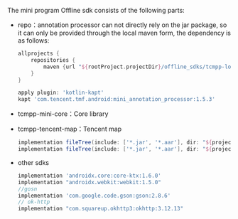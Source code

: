 The mini program Offline sdk consists of the following parts:

- repo：annotation processor can not directly rely on the jar package, so it can only be provided through the local maven form, the dependency is as follows:

  ```groovy
  allprojects {
      repositories {
          maven {url "${rootProject.projectDir}/offline_sdks/tcmpp-local-repo/"}
      }
  }

  apply plugin: 'kotlin-kapt'
  kapt 'com.tencent.tmf.android:mini_annotation_processor:1.5.3'
  ```

- tcmpp-mini-core：Core library
- tcmpp-tencent-map：Tencent map

  ```groovy
  implementation fileTree(include: ['*.jar', '*.aar'], dir: "${project.rootDir}/offline_sdks/tcmpp-mini-core")
  implementation fileTree(include: ['*.jar', '*.aar'], dir: "${project.rootDir}/offline_sdks/tcmpp-tencent-map")
  ```

- other sdks

  ```groovy
  implementation 'androidx.core:core-ktx:1.6.0'
  implementation "androidx.webkit:webkit:1.5.0"
  //gosn
  implementation 'com.google.code.gson:gson:2.8.6'
  // ok-http
  implementation "com.squareup.okhttp3:okhttp:3.12.13"
  ```

